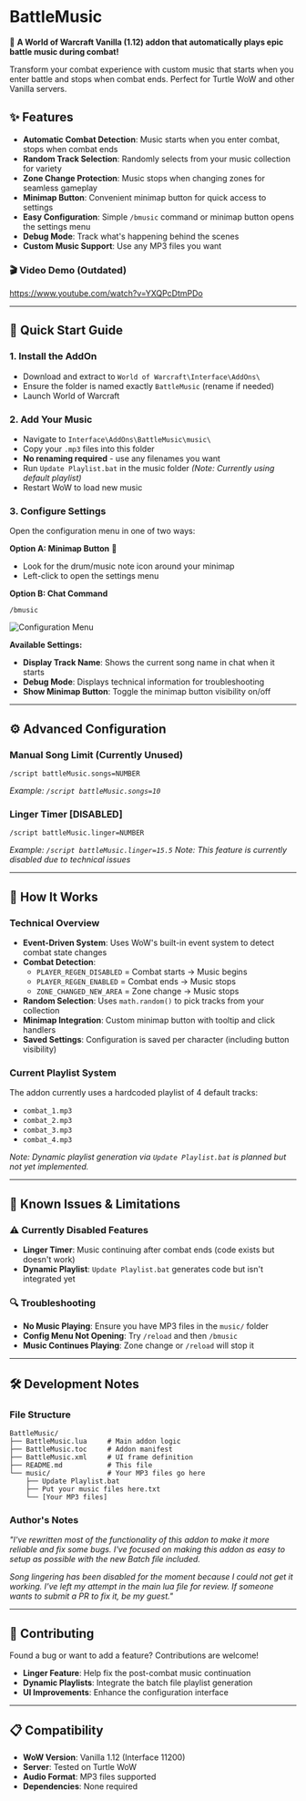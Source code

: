# BattleMusic

🎵 **A World of Warcraft Vanilla (1.12) addon that automatically plays epic battle music during combat!**

Transform your combat experience with custom music that starts when you enter battle and stops when combat ends. Perfect for Turtle WoW and other Vanilla servers.

## ✨ Features

- **Automatic Combat Detection**: Music starts when you enter combat, stops when combat ends
- **Random Track Selection**: Randomly selects from your music collection for variety
- **Zone Change Protection**: Music stops when changing zones for seamless gameplay
- **Minimap Button**: Convenient minimap button for quick access to settings
- **Easy Configuration**: Simple `/bmusic` command or minimap button opens the settings menu
- **Debug Mode**: Track what's happening behind the scenes
- **Custom Music Support**: Use any MP3 files you want

### 🎬 Video Demo (Outdated)
https://www.youtube.com/watch?v=YXQPcDtmPDo

---

## 🚀 Quick Start Guide

### 1. Install the AddOn
- Download and extract to `World of Warcraft\Interface\AddOns\`
- Ensure the folder is named exactly `BattleMusic` (rename if needed)
- Launch World of Warcraft

### 2. Add Your Music
- Navigate to `Interface\AddOns\BattleMusic\music\`
- Copy your `.mp3` files into this folder
- **No renaming required** - use any filenames you want
- Run `Update Playlist.bat` in the music folder *(Note: Currently using default playlist)*
- Restart WoW to load new music

### 3. Configure Settings
Open the configuration menu in one of two ways:

**Option A: Minimap Button** 🎯
- Look for the drum/music note icon around your minimap
- Left-click to open the settings menu

**Option B: Chat Command**
```
/bmusic
```

![Configuration Menu](https://github.com/user-attachments/assets/7964eee1-bb7d-4ed5-92aa-38b0b912add3)

**Available Settings:**
- **Display Track Name**: Shows the current song name in chat when it starts
- **Debug Mode**: Displays technical information for troubleshooting
- **Show Minimap Button**: Toggle the minimap button visibility on/off

---

## ⚙️ Advanced Configuration

### Manual Song Limit (Currently Unused)
```
/script battleMusic.songs=NUMBER
```
*Example: `/script battleMusic.songs=10`*

### Linger Timer [DISABLED]
```
/script battleMusic.linger=NUMBER
```
*Example: `/script battleMusic.linger=15.5`*
*Note: This feature is currently disabled due to technical issues*

---

## 🔧 How It Works

### Technical Overview
- **Event-Driven System**: Uses WoW's built-in event system to detect combat state changes
- **Combat Detection**: 
  - `PLAYER_REGEN_DISABLED` = Combat starts → Music begins
  - `PLAYER_REGEN_ENABLED` = Combat ends → Music stops
  - `ZONE_CHANGED_NEW_AREA` = Zone change → Music stops
- **Random Selection**: Uses `math.random()` to pick tracks from your collection
- **Minimap Integration**: Custom minimap button with tooltip and click handlers
- **Saved Settings**: Configuration is saved per character (including button visibility)

### Current Playlist System
The addon currently uses a hardcoded playlist of 4 default tracks:
- `combat_1.mp3`
- `combat_2.mp3` 
- `combat_3.mp3`
- `combat_4.mp3`

*Note: Dynamic playlist generation via `Update Playlist.bat` is planned but not yet implemented.*

---

## 🐛 Known Issues & Limitations

### ⚠️ Currently Disabled Features
- **Linger Timer**: Music continuing after combat ends (code exists but doesn't work)
- **Dynamic Playlist**: `Update Playlist.bat` generates code but isn't integrated yet

### 🔍 Troubleshooting
- **No Music Playing**: Ensure you have MP3 files in the `music/` folder
- **Config Menu Not Opening**: Try `/reload` and then `/bmusic`
- **Music Continues Playing**: Zone change or `/reload` will stop it

---

## 🛠️ Development Notes

### File Structure
```
BattleMusic/
├── BattleMusic.lua     # Main addon logic
├── BattleMusic.toc     # Addon manifest
├── BattleMusic.xml     # UI frame definition
├── README.md           # This file
└── music/              # Your MP3 files go here
    ├── Update Playlist.bat
    ├── Put your music files here.txt
    └── [Your MP3 files]
```

### Author's Notes
*"I've rewritten most of the functionality of this addon to make it more reliable and fix some bugs. I've focused on making this addon as easy to setup as possible with the new Batch file included.*

*Song lingering has been disabled for the moment because I could not get it working. I've left my attempt in the main lua file for review. If someone wants to submit a PR to fix it, be my guest."*

---

## 📝 Contributing

Found a bug or want to add a feature? Contributions are welcome!

- **Linger Feature**: Help fix the post-combat music continuation
- **Dynamic Playlists**: Integrate the batch file playlist generation
- **UI Improvements**: Enhance the configuration interface

---

## 📋 Compatibility

- **WoW Version**: Vanilla 1.12 (Interface 11200)
- **Server**: Tested on Turtle WoW
- **Audio Format**: MP3 files supported
- **Dependencies**: None required 
